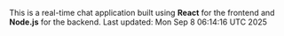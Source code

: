 This is a real-time chat application built using **React** for the frontend and **Node.js** for the backend.
Last updated: Mon Sep  8 06:14:16 UTC 2025
